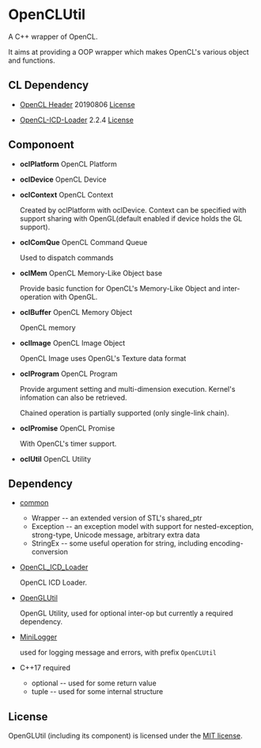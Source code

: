 # OpenCLUtil

A C++ wrapper of OpenCL.

It aims at providing a OOP wrapper which makes OpenCL's various object and functions.

## CL Dependency

* [OpenCL Header](../3rdParty/CL) 20190806 [License](../3rdParty/CL/LICENSE)

* [OpenCL-ICD-Loader](https://github.com/KhronosGroup/OpenCL-ICD-Loader) 2.2.4 [License](../3rdParty/OpenCL_ICD_Loader/LICENSE.txt)

## Componoent

* **oclPlatform**  OpenCL Platform

* **oclDevice**  OpenCL Device

* **oclContext**  OpenCL Context

  Created by oclPlatform with oclDevice. Context can be specified with support sharing with OpenGL(default enabled if device holds the GL support).

* **oclComQue**  OpenCL Command Queue

  Used to dispatch commands

* **oclMem**  OpenCL Memory-Like Object base
  
  Provide basic function for OpenCL's Memory-Like Object and inter-operation with OpenGL.

* **oclBuffer**  OpenCL Memory Object
  
  OpenCL memory

* **oclImage**  OpenCL Image Object
  
  OpenCL Image uses OpenGL's Texture data format

* **oclProgram**  OpenCL Program

  Provide argument setting and multi-dimension execution. Kernel's infomation can also be retrieved.

  Chained operation is partially supported (only single-link chain).

* **oclPromise**  OpenCL Promise

  With OpenCL's timer support.

* **oclUtil**  OpenCL Utility

## Dependency

* [common](../common)
  * Wrapper -- an extended version of STL's shared_ptr
  * Exception -- an exception model with support for nested-exception, strong-type, Unicode message, arbitrary extra data 
  * StringEx -- some useful operation for string, including encoding-conversion

* [OpenCL_ICD_Loader](../3rdParty/OpenCL_ICD_Loader)

  OpenCL ICD Loader.

* [OpenGLUtil](../OpenGLUtil)

  OpenGL Utility, used for optional inter-op but currently a required dependency.

* [MiniLogger](../MiniLogger)
  
  used for logging message and errors, with prefix `OpenCLUtil`

* C++17 required
  * optional -- used for some return value
  * tuple -- used for some internal structure

## License

OpenGLUtil (including its component) is licensed under the [MIT license](../License.txt).
